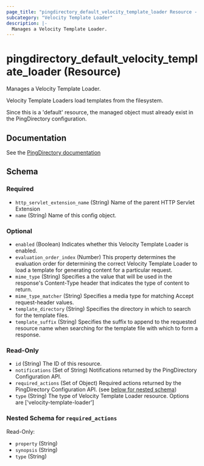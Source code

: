 ```yaml
---
page_title: "pingdirectory_default_velocity_template_loader Resource - terraform-provider-pingdirectory"
subcategory: "Velocity Template Loader"
description: |-
  Manages a Velocity Template Loader.
---
```


# pingdirectory_default_velocity_template_loader (Resource)

Manages a Velocity Template Loader.

Velocity Template Loaders load templates from the filesystem.

Since this is a 'default' resource, the managed object must already exist in the PingDirectory configuration.



## Documentation
See the [PingDirectory documentation](https://docs.pingidentity.com/r/en-us/pingdirectory-93/pd_met_support_mult_content_types)

<!-- schema generated by tfplugindocs -->
## Schema

### Required

- `http_servlet_extension_name` (String) Name of the parent HTTP Servlet Extension
- `name` (String) Name of this config object.

### Optional

- `enabled` (Boolean) Indicates whether this Velocity Template Loader is enabled.
- `evaluation_order_index` (Number) This property determines the evaluation order for determining the correct Velocity Template Loader to load a template for generating content for a particular request.
- `mime_type` (String) Specifies a the value that will be used in the response's Content-Type header that indicates the type of content to return.
- `mime_type_matcher` (String) Specifies a media type for matching Accept request-header values.
- `template_directory` (String) Specifies the directory in which to search for the template files.
- `template_suffix` (String) Specifies the suffix to append to the requested resource name when searching for the template file with which to form a response.

### Read-Only

- `id` (String) The ID of this resource.
- `notifications` (Set of String) Notifications returned by the PingDirectory Configuration API.
- `required_actions` (Set of Object) Required actions returned by the PingDirectory Configuration API. (see [below for nested schema](#nestedatt--required_actions))
- `type` (String) The type of Velocity Template Loader resource. Options are ['velocity-template-loader']

<a id="nestedatt--required_actions"></a>
### Nested Schema for `required_actions`

Read-Only:

- `property` (String)
- `synopsis` (String)
- `type` (String)



